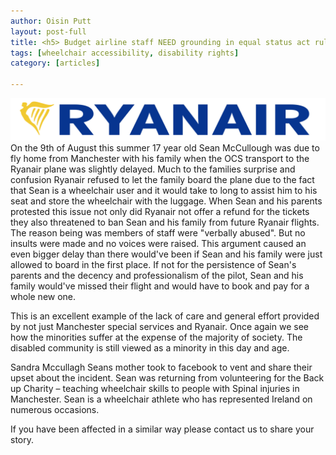 ```yaml
---
author: Oisin Putt
layout: post-full
title: <h5> Budget airline staff NEED grounding in equal status act rules.
tags: [wheelchair accessibility, disability rights]
category: [articles]

---
```

![](https://raw.githubusercontent.com/AwarenessOverload/AwarenessOverload/gh-pages/img/Ryanair.png)
On the 9th of August this summer 17 year old Sean McCullough was due to fly home from Manchester with his family when the OCS transport to the Ryanair plane was slightly delayed. Much to the families surprise and confusion Ryanair refused to let the family board the plane due to the fact that Sean is a wheelchair user and it would take to long to assist him to his seat and store the wheelchair with the luggage. When Sean and his parents protested this issue not only did Ryanair not offer a refund for the tickets they also threatened to ban Sean and his family from future Ryanair flights. The reason being was members of staff were "verbally abused". But no insults were made and no voices were raised.  This argument caused an even bigger delay than there would've been if Sean and his family were just allowed to board in the first place. If not for the persistence of Sean's parents and the decency and professionalism of the pilot, Sean and his family would've missed their flight and would have to book and pay for a whole new one.


This is an excellent example of the lack of care and general effort provided by not just Manchester special services and Ryanair. Once again we see how the minorities suffer at the expense of the majority of society. The disabled community is still viewed as a minority in this day and age.

 

Sandra Mccullagh Seans mother took to facebook to vent and share their upset about the incident. Sean was returning from volunteering for the Back up Charity – teaching wheelchair skills to people with Spinal injuries in Manchester. Sean is a wheelchair athlete who has represented Ireland on numerous occasions.

 

If you have been affected in a similar way please contact us to share your story.



